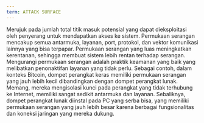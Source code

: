 ```yaml
---
term: ATTACK SURFACE
---
```


Merujuk pada jumlah total titik masuk potensial yang dapat dieksploitasi oleh penyerang untuk mendapatkan akses ke sistem. Permukaan serangan mencakup semua antarmuka, layanan, port, protokol, dan vektor komunikasi lainnya yang bisa terpapar. Permukaan serangan yang luas meningkatkan kerentanan, sehingga membuat sistem lebih rentan terhadap serangan. Mengurangi permukaan serangan adalah praktik keamanan yang baik yang melibatkan penonaktifan layanan yang tidak perlu. Sebagai contoh, dalam konteks Bitcoin, dompet perangkat keras memiliki permukaan serangan yang jauh lebih kecil dibandingkan dengan dompet perangkat lunak. Memang, mereka mengisolasi kunci pada perangkat yang tidak terhubung ke Internet, memiliki sangat sedikit antarmuka dan layanan. Sebaliknya, dompet perangkat lunak diinstal pada PC yang serba bisa, yang memiliki permukaan serangan yang jauh lebih besar karena berbagai fungsionalitas dan koneksi jaringan yang mereka dukung.